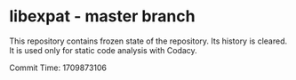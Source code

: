 # libexpat - master branch

This repository contains frozen state of the repository.
Its history is cleared. It is used only for static code
analysis with Codacy.

Commit Time: 1709873106